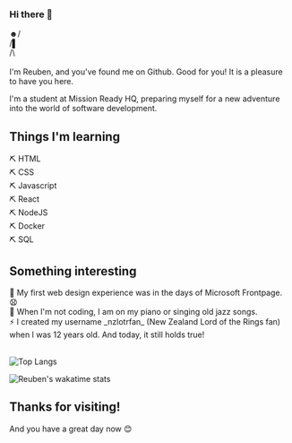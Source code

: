 ### Hi there 👋<br>
☻/ <br>
/▌<br>
/\﻿<br><br>
I'm Reuben, and you've found me on Github. Good for you! It is a pleasure to have you here.

I'm a student at Mission Ready HQ, preparing myself for a new adventure into the world of software development. 



<h2>Things I'm learning</h2>

  ⛏ HTML<br>
  ⛏ CSS<br>
  ⛏ Javascript<br>
  ⛏ React<br>
  ⛏ NodeJS<br>
  ⛏ Docker<br>
  ⛏ SQL<br>
  
<h2>Something interesting</h2>
🧭 My first web design experience was in the days of Microsoft Frontpage. 😧 <br>
🎷 When I'm not coding, I am on my piano or singing old jazz songs. <br>
⚡ I created my username _nzlotrfan_ (New Zealand Lord of the Rings fan) when I was 12 years old. And today, it still holds true! 
<br><br>

![Top Langs](https://github-readme-stats.vercel.app/api/top-langs/?username=nzlotrfan)<br>

![Reuben's wakatime stats](https://github-readme-stats.vercel.app/api?username=nzlotrfan)
<h2>Thanks for visiting!</h2>
And you have a great day now 😊
